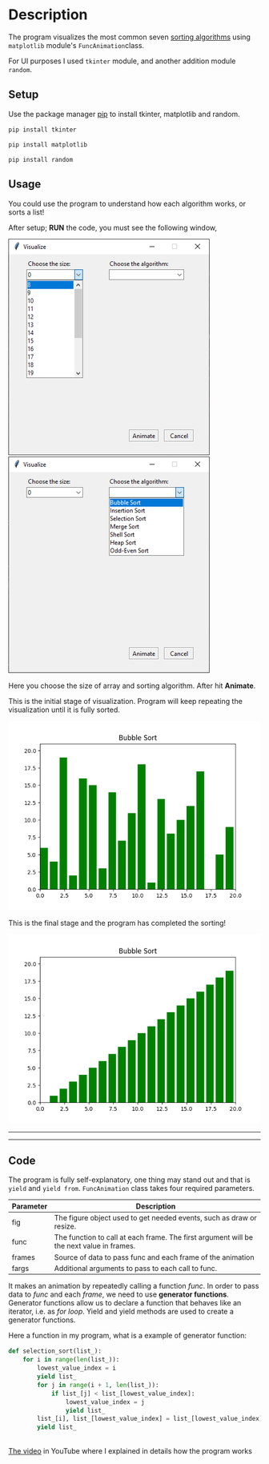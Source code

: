 # Description
The program visualizes the most common seven [sorting algorithms](https://www.geeksforgeeks.org/sorting-algorithms/) using `matplotlib` module's `FuncAnimation`class. 

For UI purposes I used `tkinter` module, and another addition module `random`. 





## Setup

Use the package manager [pip](https://pip.pypa.io/en/stable/) to install tkinter, matplotlib and random.

```
pip install tkinter
```
```
pip install matplotlib
```
```
pip install random
```


## Usage

You could use the program to understand how each algorithm works, or sorts a list!

After setup; __RUN__ the code, you must see the following window,

![figure](Images/tkinter.1.png) ![figure](Images/tkinter.2.png) 

Here you choose the size of array and sorting algorithm. After hit **Animate**.

This is the initial stage of visualization. Program will keep repeating the visualization until it is fully sorted.

![figure](Images/figure2.png) 

This is the final stage and the program has completed the sorting!

![figure](Images/figure.png)

***
***


## Code

The program is fully self-explanatory, one thing may stand out and that is `yield` and `yield from`.
`FuncAnimation` class takes four required parameters. 

| Parameter | Description |
| ------ | ----------- |
| fig    | The figure object used to get needed events, such as draw or resize. |
| func   | The function to call at each frame. The first argument will be the next value in frames. |
|frames  | Source of data to pass func and each frame of the animation |
| fargs  | Additional arguments to pass to each call to func. |


It makes an animation by repeatedly calling a function _func_. In order to pass data to _func_ and each _frame_, we need to use __generator functions__. Generator functions allow us to declare a function that behaves like an iterator, i.e. as _for loop_. Yield and yield methods are used to create a generator functions.



Here a function in my program, what is a example of generator function:

```python
def selection_sort(list_):
    for i in range(len(list_)):
        lowest_value_index = i
        yield list_
        for j in range(i + 1, len(list_)):
            if list_[j] < list_[lowest_value_index]:
                lowest_value_index = j
                yield list_
        list_[i], list_[lowest_value_index] = list_[lowest_value_index], list_[i]
        yield list_
        
 ```

[The video](https://youtu.be/YdFKx3HkgHA) in YouTube where I explained in details how the program works 
